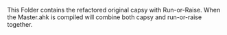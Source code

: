 This Folder contains the refactored original capsy with Run-or-Raise.
When the Master.ahk is compiled will combine both capsy and run-or-raise together.
